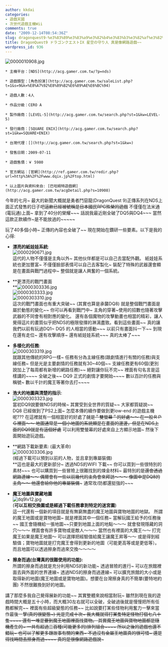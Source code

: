 ```yaml
---
author: kkdai
categories:
- 遊戲天國
- 次世代遊戲主機Wii
comments: true
date: "2009-12-14T08:54:36Z"
slug: dragonquest9-%e3%83%89%e3%83%a9%e3%82%b4%e3%83%b3%e3%82%af%e3%82%a8%e3%82%b9%e3%83%88ix-%e6%98%9f%e7%a9%ba%e3%81%ae%e5%ae%88%e3%82%8a%e4%ba%ba-%e7%9c%9f%e6%98%af%e5%83%8f%e7%b6%b2%e8%b7%af%e9%81%8a
title: DragonQuest9 ドラゴンクエストIX 星空の守り人 真是像網路遊戲~~
wordpress_id: 936
---
```


![0000010908.jpg](http://farm3.static.flickr.com/2511/4166033098_87cc4a86ca.jpg)

 

       
    * 主機平台：[NDS](http://acg.gamer.com.tw/?p=nds)
     
    * 遊戲類型：[角色扮演](http://acg.gamer.com.tw/saleList.php?t=1&s=9&k=%E8%A7%92%E8%89%B2%E6%89%AE%E6%BC%94)
     
    * 遊戲人數：4人 
     
    * 作品分級：CERO A 
     
    * 製作廠商：[LEVEL-5](http://acg.gamer.com.tw/search.php?st=1&kw=LEVEL-5)
     
    * 發行廠商：[SQUARE ENIX](http://acg.gamer.com.tw/search.php?st=1&kw=SQUARE+ENIX)
     
    * 台灣代理：[](http://acg.gamer.com.tw/search.php?st=1&kw=)
     
    * 發售日期：2009-07-11 
     
    * 遊戲售價：￥ 5980 
     
    * 官方網站：[官網](http://ref.gamer.com.tw/redir.php?url=http%3A%2F%2Fwww.dqix.jp%2Ftop.html)
     
    * 以上圖片與資料來自: [巴哈姆特遊戲網](http://acg.gamer.com.tw/acgDetail.php?s=10908)
    

今年的七月~ 最大的新聞大概就是勇者鬥惡龍(DragonQuest 9)正傳系列在NDS上面正式發售的日子吧~~這款已經被號稱是日本國民RPG殊榮的遊戲~~ 不僅僅在法米通(電玩通)上面~ 拿到了40分的榮耀~~~ 話說我最近剛全破了DQ5與DQ4~~~ 當然這款正款續作~是不能放過的~~~~~

 

玩了40多個小時~ 正傳的內容也全破了~~ 現在開始在鑽研一些要素。以下是我的心得:

 

  
  * **漂亮的紙娃娃系統**:         
![0000290671.jpg](http://farm3.static.flickr.com/2499/4168027509_207d284dab.jpg)         
這代的人物不僅僅是主角以外~ 其他伙伴都是可以自己去當配外觀。 紙娃娃系統也更加豐富~ 不僅僅臉部表情可以自己去客製化~ 裝配了特殊的武器還會顯是在畫面與戰鬥過程中~ 整個就是讓人興奮的一個系統。         

   
  * **更漂亮的戰鬥畫面          
**![0000303336.jpg](http://farm3.static.flickr.com/2758/4165276467_b350c56006.jpg)         
![0000303333.jpg](http://farm3.static.flickr.com/2586/4166033758_647fd03de7.jpg)         
![0000303310.jpg](http://farm3.static.flickr.com/2741/4166033326_946b27dc56.jpg)         
這次的戰鬥畫面也有重大突破~~ (其實也算是承襲DQ8) 就是整個戰鬥畫面是屬於動態的變化~~ 你可以再看到戰鬥中~ 主角的穿著~使用的招數也隨著攻擊武器的不同會有相對應的變化。 還有各個魔物的攻擊動畫也相當的精彩，讓人覺得這片的畫質似乎把NDS的極限發揮的淋漓盡致。看到這些畫面~~ 真的讓我們以前有玩過DQ1~ DQ5 的人相當的感動~~~ 以前只有畫面抖一下~~ 到現在還有走位~ 還有攻擊順序~ 還有紙娃娃系統~~~ 真的太棒了~~~         

   
  * **多樣化的任務**:         
![0000303319.jpg](http://farm3.static.flickr.com/2782/4165276041_68c6886163.jpg)         
就跟其他傳統的RPG一樣~ 任務有分為主線任務(跟劇情進行有關的任務)與支線任務~ 但是光是主要劇情的任務就有30~40個~~ 支線任務更有60個(更別說加上了每周都有新增的網路任務)~~ 絕對讓你玩不完~~ 裡面有句名言是這樣講的~~~~ 全破之後~~ DQ9 正式的劇情才要開始~~~~ 數以百計的任務與稱號~ 數以千計的魔王等著你去打~~~~         

   
  * **浩大的地圖與清楚的指示**:         
![0000303323.jpg](http://farm3.static.flickr.com/2801/4165276157_1b6916574a.jpg)         
當初DQ9說要做NDS的時候~ 其實受到全世界的質疑~~ 大家都質疑說~~ DQ8 已經做到了PS2上面~ 怎麼本傳的續作要做到更low-end 的遊戲主機呢??? 在這裡就有一個相當好的好處了~~就是＂雙螢幕＂的好處～～ 在一般ＲＰＧ裡面～～ 地圖通常是一個小地圖的系統顯是在畫面的邊邊，但是在NDS上面的DQ9就是有這個好處~~ 可以利用雙螢幕的好處來自上方顯示地圖~ 然後下面開始遊玩遊戲。         

   
  * **網路下載新要素: (最大革命)          
![0000303306.jpg](http://farm3.static.flickr.com/2733/4165275779_9b99925749.jpg)           
(經過下載可以預到以前的人物，並且拿到專屬裝備)           
**這也是最大的更新部分~ 透過NDS的WIFI 下載~~ 你可以買到一些很特別的素材~~~ 也可以購買到一些冒險上很難找到的煉金材料~ 最特別的是~~還會透過網路連線～～ 偶爾會有一些以前幾代的主角會來拜訪～～～ 像圖中是DQ8的主角～～ 他還會給你他的專屬裝備~~~ 通常攻/防都還挺強的~~~         

   
  * **魔王地圖與寶藏地圖**         
![dq9lv12.jpg](http://farm3.static.flickr.com/2572/4168789232_faa85e212c.jpg)         
(**可以互相交換圖或是經過下載任務拿到特定的迷宮圖**)         
這一代還有一個新的項目就是有無窮無盡的魔王地圖與寶物地圖的地獄。 所謂的魔王地圖或是寶物地圖~ 就是裡面其中一個任務~ 當解玩國王給予的任務後~~ 國王會隨機給一張地圖~~只要到地圖上面的地點～～～ 就會發現隱藏的洞穴～～～ 裡面會有許多寶物或是敵人～～～ 當然也有裡面的大魔王～～ 打完魔王如果是魔王地圖～ 可以選擇把經驗值給魔王讓魔王昇等～～ 或是得到經驗值；寶物地圖就是打完魔王會得到更新的地圖（可能更高等或是更低等）。 而且地圖可以透過擦身而過來交換～～～～ 
   
  * **擦身而過(台灣真的很難使用的功能):**         
所謂的擦身而過就是充分利用NDS的新功能~ 透過冒險的進行~ 可以在旅館裡面去與外面的世界連線~ 透過NDS的擦身而過連線~ 可以擴充旅館的大小或是取得新的地圖(魔王地圖或是寶物地圖)。想要在台灣擦身真的不簡單(要特地約團) 不然很難換到好的地圖。 
 

講了那麼多我自己覺得展新的功能~~ 其實整體來說相當耐玩~ 雖然到現在我的遊戲時間大概是五十小時，而大概30左右就可以全破，全破過後就是慢慢把所有任務都解完~~ 裡面有些超級變態的任務~~ 比如說要打某些怪物利用奮力一擊來當作最後一擊~~(真的很變態~) 光是完成十次~ 我大概就得打某隻特定怪物打個七八十隻~~~~ 還有一堆是要到魔王地圖裡面找寶物。 其實魔王地圖與寶物地圖都是隨機產生的~ 一共有超過三百種(可能更多的)排列組合~~~~ 所以之後的遊戲也還不錯玩~ 也可以了解更多跟故事有關的東西~ 不過沒有金屬王地圖真的很可惜~ 還是得找時間去擦身而過~~~~ 真的是很像網路遊戲說~~~
